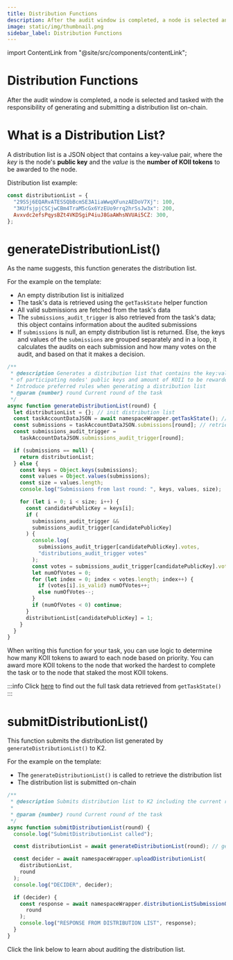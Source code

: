 ```yaml
---
title: Distribution Functions
description: After the audit window is completed, a node is selected and tasked with the responsibility of generating and submitting a distribution list on-chain.
image: static/img/thumbnail.png
sidebar_label: Distribution Functions
---
```


import ContentLink from "@site/src/components/contentLink";

# Distribution Functions

After the audit window is completed, a node is selected and tasked with the responsibility of generating and submitting a distribution list on-chain.

# What is a Distribution List?

A distribution list is a JSON object that contains a key-value pair, where the _key_ is the node's **public key** and the _value_ is the **number of KOII tokens** to be awarded to the node.

Distribution list example:

```javascript
const distributionList = {
  "29SSj6EQARvATESSQbBcmSE3A1iaWwqXFunzAEDoV7Xj": 100,
  "3KUfsjpjCSCjwCBm4TraM5cGx6YzEUo9rrq2hrSsJw3x": 200,
  Avxvdc2efsPqysBZt4VKDSgiP4iuJ8GaAWhsNVUAi5CZ: 300,
};
```

# generateDistributionList()

As the name suggests, this function generates the distribution list.

For the example on the template:

- An empty distribution list is initialized
- The task's data is retrieved using the `getTaskState` helper function
- All valid submissions are fetched from the task's data
- The `submissions_audit_trigger` is also retrieved from the task's data; this object contains information about the audited submissions
- If `submissions` is null, an empty distribution list is returned. Else, the keys and values of the `submissions` are grouped separately and in a loop, it calculates the audits on each submission and how many votes on the audit, and based on that it makes a decision.

```javascript
/**
 * @description Generates a distribution list that contains the key:value pair
 * of participating nodes' public keys and amount of KOII to be rewarded.
 * Introduce preferred rules when generating a distribution list
 * @param {number} round Current round of the task
 */
async function generateDistributionList(round) {
  let distributionList = {}; // init distribution list
  const taskAccountDataJSON = await namespaceWrapper.getTaskState(); // retrieve task data
  const submissions = taskAccountDataJSON.submissions[round]; // retrieve submissions
  const submissions_audit_trigger =
    taskAccountDataJSON.submissions_audit_trigger[round];

  if (submissions == null) {
    return distributionList;
  } else {
    const keys = Object.keys(submissions);
    const values = Object.values(submissions);
    const size = values.length;
    console.log("Submissions from last round: ", keys, values, size);

    for (let i = 0; i < size; i++) {
      const candidatePublicKey = keys[i];
      if (
        submissions_audit_trigger &&
        submissions_audit_trigger[candidatePublicKey]
      ) {
        console.log(
          submissions_audit_trigger[candidatePublicKey].votes,
          "distributions_audit_trigger votes"
        );
        const votes = submissions_audit_trigger[candidatePublicKey].votes;
        let numOfVotes = 0;
        for (let index = 0; index < votes.length; index++) {
          if (votes[i].is_valid) numOfVotes++;
          else numOfVotes--;
        }
        if (numOfVotes < 0) continue;
      }
      distributionList[candidatePublicKey] = 1;
    }
  }
}
```

When writing this function for your task, you can use logic to determine how many KOII tokens to award to each node based on priority. You can award more KOII tokens to the node that worked the hardest to complete the task or to the node that staked the most KOII tokens.

:::info
Click [here](/develop/microservices-and-tasks/task-development-kit-tdk/using-the-task-namespace/task-state) to find out the full task data retrieved from `getTaskState()`
:::

# submitDistributionList()

This function submits the distribution list generated by `generateDistributionList()` to K2.

For the example on the template:

- The `generateDistributionList()` is called to retrieve the distribution list
- The distribution list is submitted on-chain

```javascript
/**
 * @description Submits distribution list to K2 including the current round
 *
 * @param {number} round Current round of the task
 */
async function submitDistributionList(round) {
  console.log("SubmitDistributionList called");

  const distributionList = await generateDistributionList(round); // get distribution list

  const decider = await namespaceWrapper.uploadDistributionList(
    distributionList,
    round
  );
  console.log("DECIDER", decider);

  if (decider) {
    const response = await namespaceWrapper.distributionListSubmissionOnChain(
      round
    );
    console.log("RESPONSE FROM DISTRIBUTION LIST", response);
  }
}
```

Click the link below to learn about auditing the distribution list.

<ContentLink title="Audit Distribution List" link="./audit-function#audit-distribution-list" iconType="copy"/>
